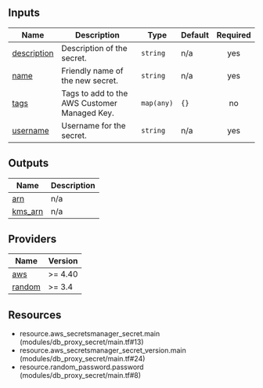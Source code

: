 <!-- BEGIN_TF_DOCS -->


## Inputs

| Name | Description | Type | Default | Required |
|------|-------------|------|---------|:--------:|
| <a name="input_description"></a> [description](#input\_description) | Description of the secret. | `string` | n/a | yes |
| <a name="input_name"></a> [name](#input\_name) | Friendly name of the new secret. | `string` | n/a | yes |
| <a name="input_tags"></a> [tags](#input\_tags) | Tags to add to the AWS Customer Managed Key. | `map(any)` | `{}` | no |
| <a name="input_username"></a> [username](#input\_username) | Username for the secret. | `string` | n/a | yes |

## Outputs

| Name | Description |
|------|-------------|
| <a name="output_arn"></a> [arn](#output\_arn) | n/a |
| <a name="output_kms_arn"></a> [kms\_arn](#output\_kms\_arn) | n/a |

## Providers

| Name | Version |
|------|---------|
| <a name="provider_aws"></a> [aws](#provider\_aws) | >= 4.40 |
| <a name="provider_random"></a> [random](#provider\_random) | >= 3.4 |

## Resources

- resource.aws_secretsmanager_secret.main (modules/db_proxy_secret/main.tf#13)
- resource.aws_secretsmanager_secret_version.main (modules/db_proxy_secret/main.tf#24)
- resource.random_password.password (modules/db_proxy_secret/main.tf#8)
<!-- END_TF_DOCS -->
